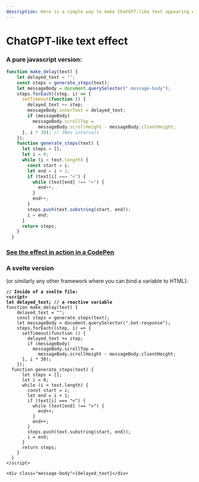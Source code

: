 ```yaml
---
description: Here is a simple way to make ChatGPT-like text appearing effect
---
```


# ChatGPT-like text effect

### A pure javascript version:

```javascript
function make_delay(text) {
    let delayed_text = "";
    const steps = generate_steps(text);
    let messageBody = document.querySelector(".message-body");
    steps.forEach((step, i) => {
      setTimeout(function () {
        delayed_text += step;
        messageBody.innerText = delayed_text;
        if (messageBody)
          messageBody.scrollTop =
            messageBody.scrollHeight - messageBody.clientHeight;
      }, i * 30); // 30ms intervals
    });
    function generate_steps(text) {
      let steps = [];
      let i = 0;
      while (i < text.length) {
        const start = i;
        let end = i + 1;
        if (text[i] === "<") {
          while (text[end] !== ">") {
            end++;
          }
          end++;
        }
        steps.push(text.substring(start, end));
        i = end;
      }
      return steps;
    }
  }
```

### [See the effect in action in a CodePen](https://codepen.io/Sam-YuTe-Lee/pen/RwOmmjR)

### A svelte version&#x20;

(or similarly any other framework where you can bind a variable to HTML):

<pre class="language-javascript"><code class="lang-javascript"><strong>// Inside of a svelte file:
</strong><strong>&#x3C;script>
</strong><strong>let delayed_text; // a reactive variable
</strong>function make_delay(text) {
    delayed_text = "";
    const steps = generate_steps(text);
    let messageBody = document.querySelector(".bot-response");
    steps.forEach((step, i) => {
      setTimeout(function () {
        delayed_text += step;
        if (messageBody)
          messageBody.scrollTop =
            messageBody.scrollHeight - messageBody.clientHeight;
      }, i * 30);
    });
  function generate_steps(text) {
      let steps = [];
      let i = 0;
      while (i &#x3C; text.length) {
        const start = i;
        let end = i + 1;
        if (text[i] === "&#x3C;") {
          while (text[end] !== ">") {
            end++;
          }
          end++;
        }
        steps.push(text.substring(start, end));
        i = end;
      }
      return steps;
    }
  }
&#x3C;/script>

&#x3C;div class="message-body">{delayed_text}&#x3C;/div>
</code></pre>
